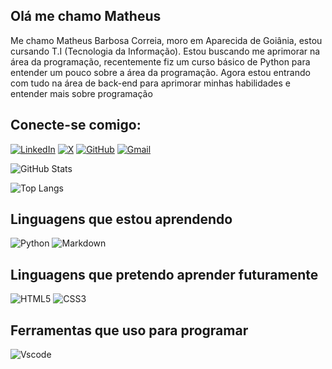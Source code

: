 ## Olá me chamo Matheus 

Me chamo Matheus Barbosa Correia, moro em Aparecida de Goiânia, estou cursando T.I (Tecnologia da Informação). Estou buscando me aprimorar na área da programação, recentemente fiz um curso básico de Python para entender um pouco sobre a área da programação. Agora estou entrando com tudo na área de back-end para aprimorar minhas habilidades e entender mais sobre programação

## Conecte-se comigo:
[![LinkedIn](https://img.shields.io/badge/LinkedIn-0077B5?style=for-the-badge&logo=linkedin&logoColor=white)](https://www.linkedin.com/in/matheus-barbosa-b39403300/)
[![X](https://img.shields.io/badge/X-000?style=for-the-badge&logo=x)](https://twitter.com/Paulinbakna)
[![GitHub](https://img.shields.io/badge/GitHub-100000?style=for-the-badge&logo=github&logoColor=white)](https://github.com/Paulinbakna)
[![Gmail](https://img.shields.io/badge/Gmail-333333?style=for-the-badge&logo=gmail&logoColor=red)](mailto:Barbosamatheus035@gmail.com)

![GitHub Stats](https://github-readme-stats.vercel.app/api?username=Paulinbakna&theme=transparent&bg_color=000&border_color=30A3DC&show_icons=true&icon_color=30A3DC&title_color=E94D5F&text_color=FFF)

![Top Langs](https://github-readme-stats-git-masterrstaa-rickstaa.vercel.app/api/top-langs/?username=Paulinbakna&layout=compact&bg_color=000&border_color=30A3DC&title_color=E94D5F&text_color=FFF)

## Linguagens que estou aprendendo

![Python](https://img.shields.io/badge/python-3670A0?style=for-the-badge&logo=python&logoColor=ffdd54)
![Markdown](https://img.shields.io/badge/Markdown-000?style=for-the-badge&logo=markdown)

## Linguagens que pretendo aprender futuramente

![HTML5](https://img.shields.io/badge/HTML5-E34F26?style=for-the-badge&logo=html5&logoColor=white)
![CSS3](https://img.shields.io/badge/CSS3-1572B6?style=for-the-badge&logo=css3&logoColor=white)

## Ferramentas que uso para programar

![Vscode](https://img.shields.io/badge/Vscode-007ACC?style=for-the-badge&logo=visual-studio-code&logoColor=white)